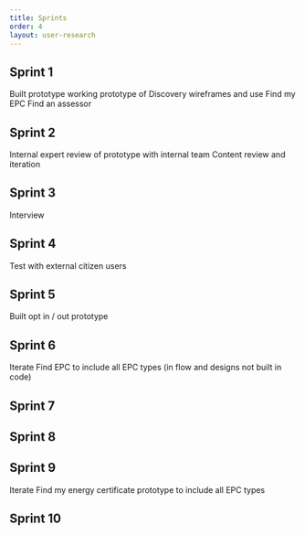 ```yaml
---
title: Sprints 
order: 4
layout: user-research
---
```

## Sprint 1
Built prototype working prototype of Discovery wireframes and use
Find my EPC
Find an assessor

## Sprint 2
Internal expert review of prototype with internal team
Content review and iteration

## Sprint 3
Interview 


## Sprint 4
Test with external citizen users

## Sprint 5
Built opt in / out prototype

## Sprint 6
Iterate Find EPC to include all EPC types (in flow and designs not built in code)

## Sprint 7

## Sprint 8

## Sprint 9
Iterate Find my energy certificate prototype to include all EPC types 

## Sprint 10

